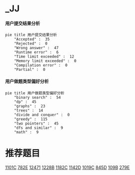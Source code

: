 # _JJ

<!-- tabs:start -->



#### **用户提交结果分析**

```mermaid
pie title 用户提交结果分析
    "Accepted" :  35
    "Rejected" :  0
    "Wrong answer" :  47
    "Runtime error" :  6
    "Time limit exceeded" :  12
    "Memory limit exceeded" :  0
    "Compilation error" :  0
    "Partial" :  0
```

#### **用户做题类型偏好分析**

```mermaid
pie title 用户做题类型偏好分析
    "binary search" :  54
    "dp" :  45
    "graphs" :  23
    "trees" :  14
    "divide and conquer" :  0
    "greedy" :  115
    "two pointers" :  45
    "dfs and similar" :  9
    "math" :  9
```



<!-- tabs:end -->
# 推荐题目
[1101C](https://codeforces.com/contest/1101/problem/C)
[782E](https://codeforces.com/contest/782/problem/E)
[12471](https://codeforces.com/contest/1247/problem/1)
[1228B](https://codeforces.com/contest/1228/problem/B)
[1182C](https://codeforces.com/contest/1182/problem/C)
[1142D](https://codeforces.com/contest/1142/problem/D)
[1019C](https://codeforces.com/contest/1019/problem/C)
[845D](https://codeforces.com/contest/845/problem/D)
[109B](https://codeforces.com/contest/109/problem/B)
[279E](https://codeforces.com/contest/279/problem/E)

